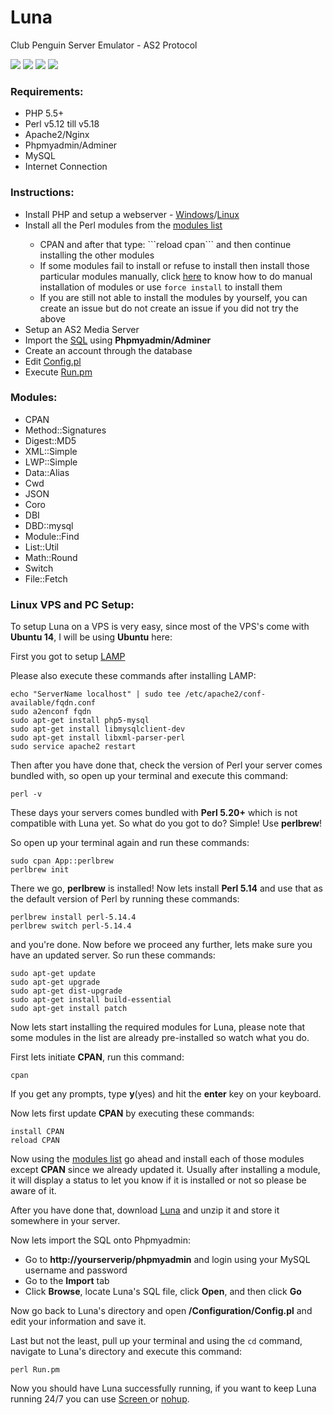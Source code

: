Luna
====

Club Penguin Server Emulator - AS2 Protocol

![](http://i.imgur.com/Ku126Wll.jpg)
![](http://i.imgur.com/8sThFISl.jpg)
![](http://i.imgur.com/l298JER.jpg)
![](http://i.imgur.com/7iARg6Q.jpg)

### Requirements:
<ul>
 <li> PHP 5.5+</li>
 <li> Perl v5.12 till v5.18</li>
 <li> Apache2/Nginx</li>
 <li> Phpmyadmin/Adminer</li>
 <li> MySQL</li>
 <li> Internet Connection</li>
</ul>

### Instructions:
<ul>
 <li> Install PHP and setup a webserver - <a href="http://www.wikihow.com/Install-XAMPP-for-Windows">Windows</a>/<a href="https://www.rosehosting.com/blog/how-to-install-lamp-linux-apache-mysql-php-and-phpmyadmin-on-a-debian-8-vps/">Linux</a></li>
 <li> Install all the Perl modules from the <a href="https://github.com/Levi-M/Luna#modules">modules list</a></li>
 <ul>
 <li  First install <b>CPAN</b> and after that type: ```reload cpan``` and then continue installing the other modules</li>
 <li> If some modules fail to install or refuse to install then install those particular modules manually, click <a href="http://www.thegeekstuff.com/2008/09/how-to-install-perl-modules-manually-and-using-cpan-command/">here</a> to know how to do manual installation of modules or use <code>force install</code> to install them</li>
 <li> If you are still not able to install the modules by yourself, you can create an issue but do not create an issue if you did not try the above</li>
 </ul>
 <li> Setup an AS2 Media Server</li>
 <li> Import the <a href="https://github.com/Levi-M/Luna/blob/master/SQL/Database.sql">SQL</a> using <b>Phpmyadmin/Adminer</b></li>
 <li> Create an account through the database</li>
 <li> Edit <a href="https://github.com/Levi-M/Luna/blob/master/Configuration/Config.pl">Config.pl</a></li>
 <li> Execute <a href="https://github.com/Levi-M/Luna/blob/master/Run.pm">Run.pm</a></li>
</ul>

### Modules: 
<ul>
 <li> CPAN</li>
 <li> Method::Signatures</li>
 <li> Digest::MD5</li>
 <li> XML::Simple</li>
 <li> LWP::Simple</li>
 <li> Data::Alias</li>
 <li> Cwd</li>
 <li> JSON</li>
 <li> Coro</li>
 <li> DBI</li>
 <li> DBD::mysql</li>
 <li> Module::Find</li>
 <li> List::Util</li>
 <li> Math::Round</li>
 <li> Switch</li>
 <li> File::Fetch</li>
</ul>

### Linux VPS and PC Setup:


To setup Luna on a VPS is very easy, since most of the VPS's come with <b>Ubuntu 14</b>, I will be using <b>Ubuntu</b> here:


First you got to setup <a href="http://howtoubuntu.org/how-to-install-lamp-on-ubuntu">LAMP</a>


Please also execute these commands after installing LAMP:


```
echo "ServerName localhost" | sudo tee /etc/apache2/conf-available/fqdn.conf
sudo a2enconf fqdn
sudo apt-get install php5-mysql
sudo apt-get install libmysqlclient-dev
sudo apt-get install libxml-parser-perl
sudo service apache2 restart
```


Then after you have done that, check the version of Perl your server comes bundled with, so open up your terminal and execute this command:


```
perl -v
```


These days your servers comes bundled with <b>Perl 5.20+</b> which is not compatible with Luna yet. So what do you got to do? Simple! Use <b>perlbrew</b>!


So open up your terminal again and run these commands:


```
sudo cpan App::perlbrew
perlbrew init
```


There we go, <b>perlbrew</b> is installed! Now lets install <b>Perl 5.14</b> and use that as the default version of Perl by running these commands:


```
perlbrew install perl-5.14.4
perlbrew switch perl-5.14.4
```


and you're done. Now before we proceed any further, lets make sure you have an updated server. So run these commands:


```
sudo apt-get update
sudo apt-get upgrade
sudo apt-get dist-upgrade
sudo apt-get install build-essential
sudo apt-get install patch
```


Now lets start installing the required modules for Luna, please note that some modules in the list are already pre-installed so watch what you do.


First lets initiate <b>CPAN</b>, run this command:


```
cpan
```


If you get any prompts, type <b>y</b>(yes) and hit the <b>enter</b> key on your keyboard.


Now lets first update <b>CPAN</b> by executing these commands:


```
install CPAN
reload CPAN
```


Now using the <a href="https://github.com/Levi-M/Luna#modules">modules list</a> go ahead and install each of those modules except <b>CPAN</b> since we already updated it. Usually after installing a module, it will display a status to let you know if it is installed or not so please be aware of it.


After you have done that, download <a href="https://github.com/Levi-M/Luna/archive/master.zip">Luna</a> and unzip it and store it somewhere in your server.


Now lets import the SQL onto Phpmyadmin:


<ul>
  <li>Go to <b>http://yourserverip/phpmyadmin</b> and login using your MySQL username and password</li>
  <li>Go to the <b>Import</b> tab</li>
  <li>Click <b>Browse</b>, locate Luna's SQL file, click <b>Open</b>, and then click <b>Go</b></li>
</ul>


Now go back to Luna's directory and open <b>/Configuration/Config.pl</b> and edit your information and save it.


Last but not the least, pull up your terminal and using the ```cd``` command, navigate to Luna's directory and execute this command:


```
perl Run.pm
```


Now you should have Luna successfully running, if you want to keep Luna running 24/7 you can use <a href="https://www.howtoforge.com/linux_screen">Screen </a> or <a href="http://www.cyberciti.biz/tips/nohup-execute-commands-after-you-exit-from-a-shell-prompt.html">nohup</a>.